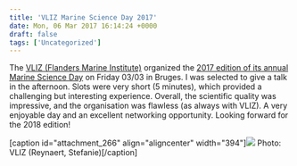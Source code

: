 ```yaml
---
title: 'VLIZ Marine Science Day 2017'
date: Mon, 06 Mar 2017 16:14:24 +0000
draft: false
tags: ['Uncategorized']
---
```


The [VLIZ (Flanders Marine Institute)](http://www.vliz.be/) organized the [2017 edition of its annual Marine Science Day](http://www.vliz.be/vmsd/en/VMSD17) on Friday 03/03 in Bruges. I was selected to give a talk in the afternoon. Slots were very short (5 minutes), which provided a challenging but interesting experience. Overall, the scientific quality was impressive, and the organisation was flawless (as always with VLIZ). A very enjoyable day and an excellent networking opportunity. Looking forward for the 2018 edition!

\[caption id="attachment\_266" align="aligncenter" width="394"\][![](https://loicnmichel.files.wordpress.com/2017/03/120051.jpg)](https://loicnmichel.files.wordpress.com/2017/03/120051.jpg) Photo: VLIZ (Reynaert, Stefanie)\[/caption\]